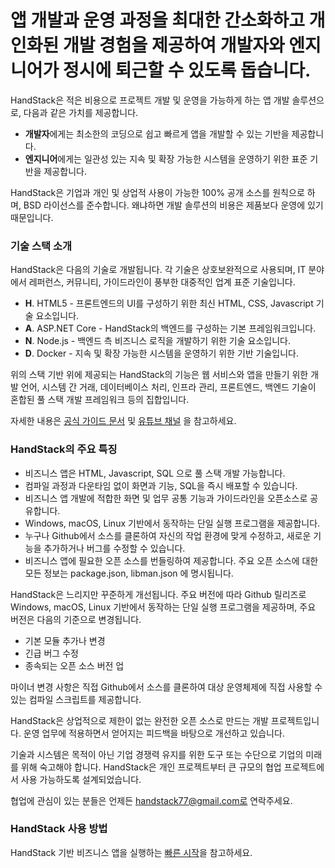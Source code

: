 # 앱 개발과 운영 과정을 최대한 간소화하고 개인화된 개발 경험을 제공하여 개발자와 엔지니어가 정시에 퇴근할 수 있도록 돕습니다.

HandStack은 적은 비용으로 프로젝트 개발 및 운영을 가능하게 하는 앱 개발 솔루션으로, 다음과 같은 가치를 제공합니다.

- **개발자**에게는 최소한의 코딩으로 쉽고 빠르게 앱을 개발할 수 있는 기반을 제공합니다.
- **엔지니어**에게는 일관성 있는 지속 및 확장 가능한 시스템을 운영하기 위한 표준 기반을 제공합니다.

HandStack은 기업과 개인 및 상업적 사용이 가능한 100% 공개 소스를 원칙으로 하며, BSD 라이선스를 준수합니다. 왜냐하면 개발 솔루션의 비용은 제품보다 운영에 있기 때문입니다.

### 기술 스택 소개

HandStack은 다음의 기술로 개발됩니다. 각 기술은 상호보완적으로 사용되며, IT 분야에서 레퍼런스, 커뮤니티, 가이드라인이 풍부한 대중적인 업계 표준 기술입니다.

- **H**. HTML5 - 프론트엔드의 UI를 구성하기 위한 최신 HTML, CSS, Javascript 기술 요소입니다.
- **A**. ASP.NET Core - HandStack의 백엔드를 구성하는 기본 프레임워크입니다.
- **N**. Node.js - 백엔드 측 비즈니스 로직을 개발하기 위한 기술 요소입니다.
- **D**. Docker - 지속 및 확장 가능한 시스템을 운영하기 위한 기반 기술입니다.

위의 스택 기반 위에 제공되는 HandStack의 기능은 웹 서비스와 앱을 만들기 위한 개발 언어, 시스템 간 거래, 데이터베이스 처리, 인프라 관리, 프론트엔드, 백엔드 기술이 혼합된 풀 스택 개발 프레임워크 등의 집합입니다.

자세한 내용은 [공식 가이드 문서](https://handstack.kr) 및 [유튜브 채널](https://www.youtube.com/@handstack-kr) 을 참고하세요.

### HandStack의 주요 특징

- 비즈니스 앱은 HTML, Javascript, SQL 으로 풀 스택 개발 가능합니다.
- 컴파일 과정과 다운타임 없이 화면과 기능, SQL을 즉시 배포할 수 있습니다.
- 비즈니스 앱 개발에 적합한 화면 및 업무 공통 기능과 가이드라인을 오픈소스로 공유합니다.
- Windows, macOS, Linux 기반에서 동작하는 단일 실행 프로그램을 제공합니다.
- 누구나 Github에서 소스를 클론하여 자신의 작업 환경에 맞게 수정하고, 새로운 기능을 추가하거나 버그를 수정할 수 있습니다.
- 비즈니스 앱에 필요한 오픈 소스를 번들링하여 제공합니다. 주요 오픈 소스에 대한 모든 정보는 package.json, libman.json 에 명시됩니다.

HandStack은 느리지만 꾸준하게 개선됩니다. 주요 버전에 따라 Github 릴리즈로 Windows, macOS, Linux 기반에서 동작하는 단일 실행 프로그램을 제공하며, 주요 버전은 다음의 기준으로 변경됩니다.

- 기본 모듈 추가나 변경
- 긴급 버그 수정
- 종속되는 오픈 소스 버전 업

마이너 변경 사항은 직접 Github에서 소스를 클론하여 대상 운영체제에 직접 사용할 수 있는 컴파일 스크립트를 제공합니다.

HandStack은 상업적으로 제한이 없는 완전한 오픈 소스로 만드는 개발 프로젝트입니다. 운영 업무에 적용하면서 얻어지는 피드백을 바탕으로 개선하고 있습니다.

기술과 시스템은 목적이 아닌 기업 경쟁력 유지를 위한 도구 또는 수단으로 기업의 미래를 위해 숙고해야 합니다. HandStack은 개인 프로젝트부터 큰 규모의 협업 프로젝트에서 사용 가능하도록 설계되었습니다.

협업에 관심이 있는 분들은 언제든 handstack77@gmail.com로 연락주세요.

### HandStack 사용 방법

HandStack 기반 비즈니스 앱을 실행하는 [빠른 시작](https://handstack.kr/docs/startup/%EB%B9%A0%EB%A5%B8-%EC%8B%9C%EC%9E%91)을 참고하세요.
